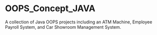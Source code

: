 # OOPS_Concept_JAVA
A collection of Java OOPS projects including an ATM Machine, Employee Payroll System, and Car Showroom Management System.
